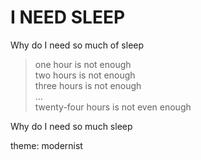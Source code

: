 # I **NEED** SLEEP

Why do I need so much of sleep


> one hour is not enough\
> two hours is not enough\
> three hours is not enough\
> ...\
> twenty-four hours is not even enough


Why do I need so much sleep

theme: modernist

